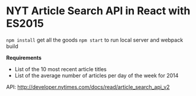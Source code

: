 # NYT Article Search API in React with ES2015

`npm install` get all the goods
`npm start` to run local server and webpack build

**Requirements**

- List of the 10 most recent article titles
- List of the average number of articles per day of the week for 2014

API: http://developer.nytimes.com/docs/read/article_search_api_v2
